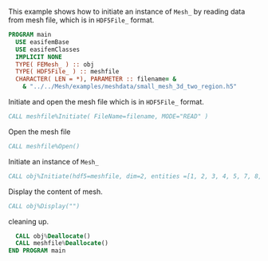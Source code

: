 This example shows how to initiate an instance of `Mesh_` by reading data
from mesh file, which is in `HDF5File_` format.

```fortran
PROGRAM main
  USE easifemBase
  USE easifemClasses
  IMPLICIT NONE
  TYPE( FEMesh_ ) :: obj
  TYPE( HDF5File_ ) :: meshfile
  CHARACTER( LEN = *), PARAMETER :: filename= &
    & "../../Mesh/examples/meshdata/small_mesh_3d_two_region.h5"
```

Initiate and open the mesh file which is in `HDF5File_` format.

```fortran
CALL meshfile%Initiate( FileName=filename, MODE="READ" )
```

Open the mesh file

```fortran
CALL meshfile%Open()
```

Initiate an instance of `Mesh_`

```fortran
CALL obj%Initiate(hdf5=meshfile, dim=2, entities =[1, 2, 3, 4, 5, 7, 8, 9, 10, 11] )
```

Display the content of mesh.

```fortran
CALL obj%Display("")
```

cleaning up.

```fortran
  CALL obj%Deallocate()
  CALL meshfile%Deallocate()
END PROGRAM main
```
